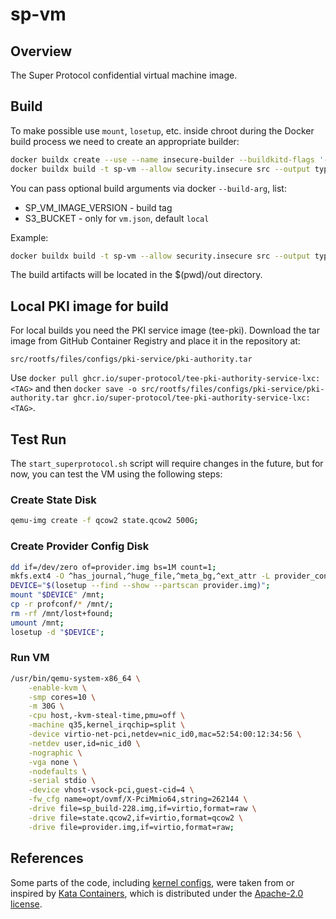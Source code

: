 # sp-vm

## Overview
The Super Protocol confidential virtual machine image.

## Build
To make possible use `mount`, `losetup`, etc. inside chroot during the Docker build process we need to create an appropriate builder:
```bash
docker buildx create --use --name insecure-builder --buildkitd-flags '--allow-insecure-entitlement security.insecure'
docker buildx build -t sp-vm --allow security.insecure src --output type=local,dest=./out
```

You can pass optional build arguments via docker `--build-arg`, list:
- SP_VM_IMAGE_VERSION - build tag
- S3_BUCKET - only for `vm.json`, default `local`

Example:
```bash
docker buildx build -t sp-vm --allow security.insecure src --output type=local,dest=./out --build-arg SP_VM_IMAGE_VERSION=build-0 --build-arg S3_BUCKET=test
```

The build artifacts will be located in the $(pwd)/out directory.

## Local PKI image for build

For local builds you need the PKI service image (tee-pki). Download the tar image from GitHub Container Registry and place it in the repository at:

```
src/rootfs/files/configs/pki-service/pki-authority.tar
```

Use `docker pull ghcr.io/super-protocol/tee-pki-authority-service-lxc:<TAG>` and then
`docker save -o src/rootfs/files/configs/pki-service/pki-authority.tar ghcr.io/super-protocol/tee-pki-authority-service-lxc:<TAG>`.

## Test Run
The `start_superprotocol.sh` script will require changes in the future, but for now, you can test the VM using the following steps:

### Create State Disk
```bash
qemu-img create -f qcow2 state.qcow2 500G;
```

### Create Provider Config Disk
```bash
dd if=/dev/zero of=provider.img bs=1M count=1;
mkfs.ext4 -O ^has_journal,^huge_file,^meta_bg,^ext_attr -L provider_config provider.img;
DEVICE="$(losetup --find --show --partscan provider.img)";
mount "$DEVICE" /mnt;
cp -r profconf/* /mnt/;
rm -rf /mnt/lost+found;
umount /mnt;
losetup -d "$DEVICE";
```

### Run VM
```bash
/usr/bin/qemu-system-x86_64 \
    -enable-kvm \
    -smp cores=10 \
    -m 30G \
    -cpu host,-kvm-steal-time,pmu=off \
    -machine q35,kernel_irqchip=split \
    -device virtio-net-pci,netdev=nic_id0,mac=52:54:00:12:34:56 \
    -netdev user,id=nic_id0 \
    -nographic \
    -vga none \
    -nodefaults \
    -serial stdio \
    -device vhost-vsock-pci,guest-cid=4 \
    -fw_cfg name=opt/ovmf/X-PciMmio64,string=262144 \
    -drive file=sp_build-228.img,if=virtio,format=raw \
    -drive file=state.qcow2,if=virtio,format=qcow2 \
    -drive file=provider.img,if=virtio,format=raw;
```

## References
Some parts of the code, including [kernel configs](src/kernel/files/configs/fragments), were taken from or inspired by [Kata Containers](https://github.com/kata-containers/kata-containers), which is distributed under the [Apache-2.0 license](https://github.com/kata-containers/kata-containers/blob/main/LICENSE).

